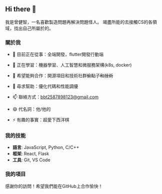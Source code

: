 ## Hi there 👋

我是曾健智，一名喜歡製造問題再解決問題怪人。
竭盡所能的去接觸CS的各領域，找出自己所屬於的。
### 關於我
- 🔭 目前正在從事：全端開發，flutter開發行動端
- 🌱 正在學習：機器學習、人工智慧和微服務架構(k8s, docker)
- 👯 希望能夠合作：開源項目和技術社群~~偷點子和技術~~
- 🤔 尋求幫助：優化代碼和性能調優

- 📫 聯絡方式：[bbt2587898123@gmail.com](mailto:bbt2587898123@gmail.com)
- 😄 代名詞：他/他的
- ⚡ 有趣的事實：超愛下西洋棋

### 我的技能
- **語言**: JavaScript, Python, C/C++
- **框架**: React, Flask
- **工具**: Git, VS Code

### 我的項目

感謝你的訪問！希望我們能在GitHub上合作愉快！
